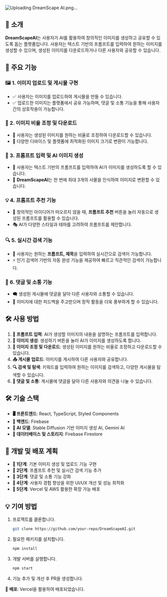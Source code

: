 
![Uploading DreamScape AI.png…]()

## 📌 소개

**DreamScapeAI**는 사용자가 AI를 활용하여 창의적인 이미지를 생성하고 공유할 수 있도록 돕는 플랫폼입니다. 사용자는 텍스트 기반의 프롬프트를 입력하여 원하는 이미지를 생성할 수 있으며, 생성된 이미지를 다운로드하거나 다른 사용자와 공유할 수 있습니다.

## 🚀 주요 기능

### 🖼️ 1. 이미지 업로드 및 게시물 구현

- ✅ 사용자는 이미지를 업로드하여 게시물을 만들 수 있습니다.
- ✅ 업로드한 이미지는 플랫폼에서 공유 가능하며, 댓글 및 소통 기능을 통해 사용자 간의 상호작용이 가능합니다.

### 🔄 2. 이미지 비율 조정 및 다운로드

- 📏 사용자는 생성된 이미지를 원하는 비율로 조정하여 다운로드할 수 있습니다.
- 📱 다양한 디바이스 및 플랫폼에 최적화된 이미지 크기로 변환이 가능합니다.

### 🎨 3. 프롬프트 입력 및 AI 이미지 생성

- 📝 사용자는 텍스트 기반의 프롬프트를 입력하여 AI가 이미지를 생성하도록 할 수 있습니다.
- 🎯 **DreamScapeAI**는 한 번에 최대 3개의 사물을 인식하여 이미지로 변환할 수 있습니다.

### 💡 4. 프롬프트 추천 기능

- 🔄 창의적인 아이디어가 떠오르지 않을 때, **프롬프트 추천** 버튼을 눌러 자동으로 생성된 프롬프트를 활용할 수 있습니다.
- 🎭 AI가 다양한 스타일과 테마를 고려하여 프롬프트를 제안합니다.

### 🔍 5. 실시간 검색 기능

- 🔎 사용자는 원하는 **프롬프트, 제목**을 입력하여 실시간으로 검색이 가능합니다.
- ⚡ 인기 검색어 기반의 자동 완성 기능을 제공하여 빠르고 직관적인 검색이 가능합니다.

### 💬 6. 댓글 및 소통 기능

- 🗨️ 생성된 게시물에 댓글을 달아 다른 사용자와 소통할 수 있습니다.
- 🤝 이미지에 대한 피드백을 주고받으며 창작 활동을 더욱 풍부하게 할 수 있습니다.

## 🛠️ 사용 방법

1. **📝 프롬프트 입력**: AI가 생성할 이미지의 내용을 설명하는 프롬프트를 입력합니다.
2. **🎨 이미지 생성**: 생성하기 버튼을 눌러 AI가 이미지를 생성하도록 합니다.
3. **📏 이미지 조정 및 다운로드**: 생성된 이미지를 원하는 비율로 조정하고 다운로드할 수 있습니다.
4. **📤 게시물 업로드**: 이미지를 게시하여 다른 사용자와 공유합니다.
5. **🔍 검색 및 탐색**: 키워드를 입력하여 원하는 이미지를 검색하고, 다양한 게시물을 탐색할 수 있습니다.
6. **💬 댓글 및 소통**: 게시물에 댓글을 달아 다른 사용자와 의견을 나눌 수 있습니다.

## 🛠️ 기술 스택

- **🖥️ 프론트엔드**: React, TypeScript, Styled Components
- **🔗 백엔드**: Firebase
- **🤖 AI 모델**: Stable Diffusion 기반 이미지 생성 AI, Gemini AI
- **💾 데이터베이스 및 스토리지**: Firebase Firestore

## 📅 개발 및 배포 계획

- **📌 1단계**: 기본 이미지 생성 및 업로드 기능 구현
- **📌 2단계**: 프롬프트 추천 및 실시간 검색 기능 추가
- **📌 3단계**: 댓글 및 소통 기능 강화
- **📌 4단계**: 사용자 경험 향상을 위한 UI/UX 개선 및 성능 최적화
- **📌 5단계**: Vercel 및 AWS 활용한 확장 가능 배포

## 💡 기여 방법

1. 프로젝트를 클론합니다.
   ```sh
   git clone https://github.com/your-repo/DreamScapeAI.git
   ```
2. 필요한 패키지를 설치합니다.
   ```sh
   npm install
   ```
3. 개발 서버를 실행합니다.
   ```sh
   npm start
   ```
4. 기능 추가 및 개선 후 PR을 생성합니다.

📢 **배포**: Vercel을 활용하여 배포되었습니다.
